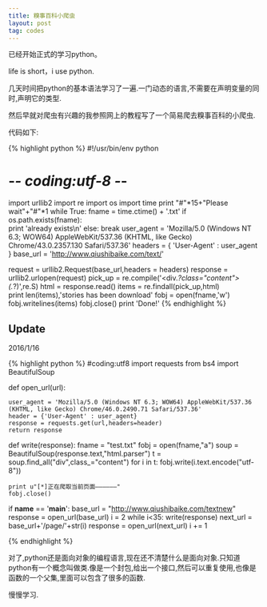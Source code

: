 ```yaml
---
title: 糗事百科小爬虫
layout: post
tag: codes
---
```


已经开始正式的学习python。

life is short，i use python.

几天时间把python的基本语法学习了一遍.一门动态的语言,不需要在声明变量的同时,声明它的类型.

然后早就对爬虫有兴趣的我参照网上的教程写了一个简易爬去糗事百科的小爬虫.

代码如下:

{% highlight python %}
#!/usr/bin/env python
# -*- coding:utf-8 -*-
import urllib2
import re
import os
import time
print "#"*15+"Please wait"+"#"*1
while True:
    fname = time.ctime() + '.txt'
	if os.path.exists(fname):          
		print 'already exists\n'
	else:
		break
user_agent = 'Mozilla/5.0 (Windows NT 6.3; WOW64) AppleWebKit/537.36 (KHTML, like Gecko) Chrome/43.0.2357.130 Safari/537.36'
headers = { 'User-Agent' : user_agent }
base_url = 'http://www.qiushibaike.com/text/' 

request = urllib2.Request(base_url,headers = headers)
response = urllib2.urlopen(request)
pick_up = re.compile('<div.*?class="content">(.*?)</div>',re.S)
html = response.read()
items = re.findall(pick_up,html)	
print len(items),'stories has been download'
fobj = open(fname,'w')
fobj.writelines(items)
fobj.close()
print 'Done!'
{% endhighlight %}

<h2>Update</h2>

2016/1/16

{% highlight python %}
#coding:utf8
import requests
from bs4 import BeautifulSoup

def open_url(url):
	
	user_agent = 'Mozilla/5.0 (Windows NT 6.3; WOW64) AppleWebKit/537.36 (KHTML, like Gecko) Chrome/46.0.2490.71 Safari/537.36'
	header = {'User-Agent' : user_agent}
	response = requests.get(url,headers=header)
	return response

def write(response):
	fname = "test.txt"
	fobj = open(fname,"a")
	soup = BeautifulSoup(response.text,"html.parser")
	t = soup.find_all("div",class_="content")
	for i in t:
		fobj.write(i.text.encode("utf-8"))

	print u"[*]正在爬取当前页面——————"
	fobj.close()

if __name__ == '__main__':
	base_url = "http://www.qiushibaike.com/textnew"
	response = open_url(base_url)
	i = 2
	while i<35:
		write(response)
		next_url = base_url+'/page/'+str(i)
		response = open_url(next_url)
		i += 1

{% endhighlight %}

对了,python还是面向对象的编程语言,现在还不清楚什么是面向对象.只知道python有一个概念叫做类.像是一个封包,给出一个接口,然后可以重复使用,也像是函数的一个父集,里面可以包含了很多的函数.

慢慢学习.
